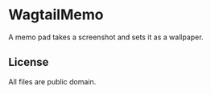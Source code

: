 # WagtailMemo

A memo pad takes a screenshot and sets it as a wallpaper.

## License

All files are public domain.
